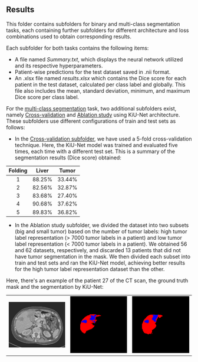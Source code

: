 ## Results

This folder contains subfolders for binary and multi-class segmentation tasks, each containing further subfolders for different architecture and loss combinations used to obtain corresponding results.

Each subfolder for both tasks contains the following items:

- A file named _Summary.txt_, which displays the neural network utilized and its respective hyperparameters.
- Patient-wise predictions for the test dataset saved in .nii format.
- An .xlsx file named _results.xlsx_ which contains the Dice score for each patient in the test dataset, calculated per class label and globally. This file also includes the mean, standard deviation, minimum, and maximum Dice score per class label.

For the [multi-class segmentation](https://gitlab.lrz.de/computational-surgineering/liver_vessel_segm/-/tree/Pascual/Liver%20and%20tumor/KiU-Net/Results/Multi-class%20segmentation) task, two additional subfolders exist, namely [Cross-validation](https://gitlab.lrz.de/computational-surgineering/liver_vessel_segm/-/tree/Pascual/Liver%20and%20tumor/KiU-Net/Results/Multi-class%20segmentation/8_CrossValidation_KiUNet_LiTS_CrossEntropyLoss) and [Ablation study](https://gitlab.lrz.de/computational-surgineering/liver_vessel_segm/-/tree/Pascual/Liver%20and%20tumor/KiU-Net/Results/Multi-class%20segmentation/9_AblationStudy_KiUNet_LiTS_CrossEntropyLoss) using KiU-Net architecture. These subfolders use different configurations of train and test sets as follows:

- In the [Cross-validation subfolder](https://gitlab.lrz.de/computational-surgineering/liver_vessel_segm/-/tree/Pascual/Liver%20and%20tumor/KiU-Net/Results/Multi-class%20segmentation/8_CrossValidation_KiUNet_LiTS_CrossEntropyLoss), we have used a 5-fold cross-validation technique. Here, the KiU-Net model was trained and evaluated five times, each time with a different test set. This is a summary of the segmentation results (Dice score) obtained:

<table>
  <thead>
    <tr>
      <th>Folding</th>
      <th style="text-align:center;">Liver</th>
      <th style="text-align:center;">Tumor</th>
    </tr>
  </thead>
  <tbody>
    <tr>
      <td style="text-align:center;">1</td>
      <td style="text-align:center;">88.25%</td>
      <td style="text-align:center;">33.44%</td>
    </tr>
    <tr>
      <td style="text-align:center;">2</td>
      <td style="text-align:center;">82.56%</td>
      <td style="text-align:center;">32.87%</td>
    </tr>
    <tr>
      <td style="text-align:center;">3</td>
      <td style="text-align:center;">83.68%</td>
      <td style="text-align:center;">27.40%</td>
    </tr>
    <tr>
      <td style="text-align:center;">4</td>
      <td style="text-align:center;">90.68%</td>
      <td style="text-align:center;">37.62%</td>
    </tr>
    <tr>
      <td style="text-align:center;">5</td>
      <td style="text-align:center;">89.83%</td>
      <td style="text-align:center;">36.82%</td>
    </tr>
  </tbody>
</table>



- In the Ablation study subfolder, we divided the dataset into two subsets (big and small tumor) based on the number of tumor labels: high tumor label representation (> 7000 tumor labels in a patient) and low tumor label representation (< 7000 tumor labels in a patient). We obtained 56 and 62 datasets, respectively, and discarded 13 patients that did not have tumor segmentation in the mask. We then divided each subset into train and test sets and ran the KiU-Net model, achieving better results for the high tumor label representation dataset than the other.

Here, there's an example of the patient 27 of the CT scan, the ground truth mask and the segmentation by KiU-Net:
<table>
  <tr>
    <td><img src="../img/ct_pt27.png" alt="CT image"></td>
    <td><img src="../img/gt_pt27.png" alt="Ground truth segmentation"></td>
    <td><img src="../img/pred_pt27.png" alt="Predicted segmentation"></td>
  </tr>
</table>

